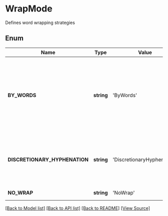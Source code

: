 ﻿# WrapMode
Defines word wrapping strategies

## Enum
Name | Type | Value | Description
------------ | ------------- | ------------- | -------------
**BY_WORDS** | **string** | 'ByWords' | Word wrapping only wraps complete words. If the complete word cannot be wrapped, attempts to use discretionary hyphenation
**DISCRETIONARY_HYPHENATION** | **string** | 'DiscretionaryHyphenation' | Discretionary hyphenation is performed. Allows breaking words in the middle.
**NO_WRAP** | **string** | 'NoWrap' | No wrapping is performed

[[Back to Model list]](../README.md#documentation-for-models) [[Back to API list]](../README.md#documentation-for-api-endpoints) [[Back to README]](../README.md) [[View Source]](../src/Aspose/PDF/Model/WrapMode.php)

